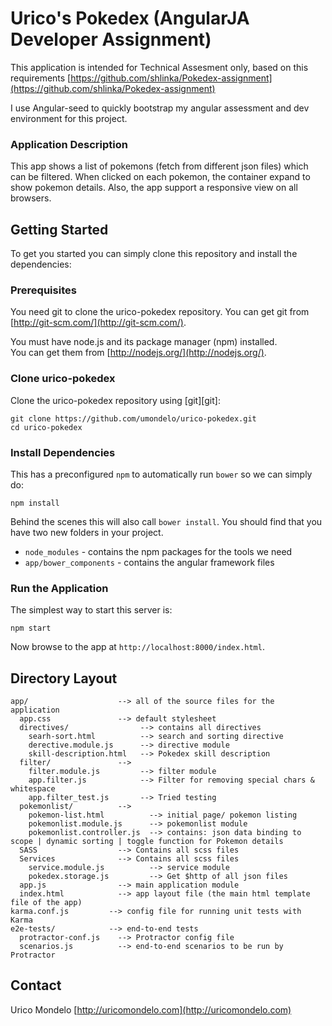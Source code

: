 # Urico's Pokedex (AngularJA Developer Assignment)

This application is intended for Technical Assesment only, based on this requirements
[https://github.com/shlinka/Pokedex-assignment](https://github.com/shlinka/Pokedex-assignment)

I use Angular-seed to quickly bootstrap my angular assessment and dev environment for this
project.

### Application Description
This app shows a list of pokemons (fetch from different json files) which can be filtered. 
When clicked on each pokemon, the container expand to show pokemon details.
Also, the app support a responsive view on all browsers.

## Getting Started
To get you started you can simply clone this repository and install the dependencies:

### Prerequisites

You need git to clone the urico-pokedex repository. You can get git from
[http://git-scm.com/](http://git-scm.com/).

You must have node.js and its package manager (npm) installed.  
You can get them from [http://nodejs.org/](http://nodejs.org/).

### Clone urico-pokedex

Clone the urico-pokedex repository using [git][git]:

```
git clone https://github.com/umondelo/urico-pokedex.git
cd urico-pokedex
```

### Install Dependencies

This has a preconfigured `npm` to automatically run `bower` so we can simply do:

```
npm install
```

Behind the scenes this will also call `bower install`.  You should find that you have two new
folders in your project.

* `node_modules` - contains the npm packages for the tools we need
* `app/bower_components` - contains the angular framework files


### Run the Application

The simplest way to start this server is:

```
npm start
```

Now browse to the app at `http://localhost:8000/index.html`.



## Directory Layout

```
app/                    --> all of the source files for the application
  app.css               --> default stylesheet
  directives/                --> contains all directives
    searh-sort.html          --> search and sorting directive
    derective.module.js      --> directive module
    skill-description.html   --> Pokedex skill description
  filter/               --> 
    filter.module.js         --> filter module
    app.filter.js            --> Filter for removing special chars & whitespace
    app.filter_test.js       --> Tried testing
  pokemonlist/          --> 
    pokemon-list.html          --> initial page/ pokemon listing
    pokemonlist.module.js      --> pokemonlist module
    pokemonlist.controller.js  --> contains: json data binding to scope | dynamic sorting | toggle function for Pokemon details    
  SASS                  --> Contains all scss files
  Services              --> Contains all scss files
    service.module.js          --> service module
    pokedex.storage.js         --> Get $http of all json files
  app.js                --> main application module
  index.html            --> app layout file (the main html template file of the app)
karma.conf.js         --> config file for running unit tests with Karma
e2e-tests/            --> end-to-end tests
  protractor-conf.js    --> Protractor config file
  scenarios.js          --> end-to-end scenarios to be run by Protractor
```

## Contact

Urico Mondelo
[http://uricomondelo.com](http://uricomondelo.com)